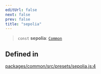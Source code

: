 ```yaml
---
editUrl: false
next: false
prev: false
title: "sepolia"
---
```


> `const` **sepolia**: [`Common`](/reference/tevm/common/type-aliases/common/)

## Defined in

[packages/common/src/presets/sepolia.js:4](https://github.com/evmts/tevm-monorepo/blob/main/packages/common/src/presets/sepolia.js#L4)
